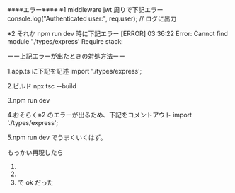 ※※※※エラー※※※※
※1 middleware jwt 周りで下記エラー
console.log("Authenticated user:", req.user); // ログに出力

※2 それか npm run dev 時に下記エラー
[ERROR] 03:36:22 Error: Cannot find module './types/express'
Require stack:

ーー上記エラーが出たときの対処方法ーー

1.app.ts に下記を記述
import './types/express';

2.ビルド
npx tsc --build

3.npm run dev

4.おそらく※2 のエラーが出るため、下記をコメントアウト
import './types/express';

5.npm run dev でうまくいくはず。

もっかい再現したら

1.
2.
3. で ok だった
